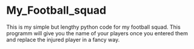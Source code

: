 # My_Football_squad
This is my simple but lengthy python code for my football squad. This programm will give you the name of your players once you entered them and replace the injured player in a fancy way.
